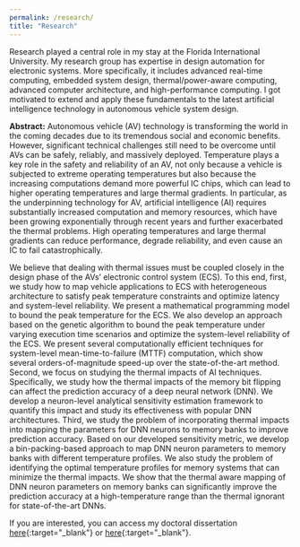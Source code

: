 ```yaml
---
permalink: /research/
title: "Research"
---
```


Research played a central role in my stay at the Florida International University. My research group has expertise in design automation for electronic systems. More specifically, it includes advanced real-time computing, embedded system design, thermal/power-aware computing, advanced computer architecture, and high-performance computing. I got motivated to extend and apply these fundamentals to the latest artificial intelligence technology in autonomous vehicle system design. 

**Abstract:** Autonomous vehicle (AV) technology is transforming the world in the coming decades due to its tremendous social and economic benefits. However, significant technical challenges still need to be overcome until AVs can be safely, reliably, and massively deployed. Temperature plays a key role in the safety and reliability of an AV, not only because a vehicle is subjected to extreme operating temperatures but also because the increasing computations demand more powerful IC chips, which can lead to higher operating temperatures and large thermal gradients. In particular, as the underpinning technology for AV, artificial intelligence (AI) requires substantially increased computation and memory resources, which have been growing exponentially through recent years and further exacerbated the thermal
problems. High operating temperatures and large thermal gradients can reduce performance, degrade reliability, and even cause an IC to fail catastrophically. 

We believe that dealing with thermal issues must be coupled closely in the design phase of the AVs’ electronic control system (ECS). To this end, first, we study how to map vehicle applications to ECS with heterogeneous architecture to satisfy peak temperature constraints and optimize latency and system-level reliability. We present a mathematical programming model to bound the peak temperature for the ECS. We also develop an approach based on the genetic algorithm to bound the peak temperature under varying execution time scenarios and optimize the system-level reliability of the ECS. We present several computationally efficient techniques for system-level mean-time-to-failure (MTTF) computation, which show several orders-of-magnitude speed-up over the state-of-the-art method. Second, we focus on studying the thermal impacts of AI techniques. Specifically, we study how the thermal impacts of the memory bit flipping can affect the prediction accuracy of a deep neural network (DNN). We develop a neuron-level analytical sensitivity estimation framework to quantify this impact and study its effectiveness with popular DNN architectures. Third, we study the problem of incorporating thermal impacts into mapping the parameters for DNN neurons to memory banks to improve prediction accuracy. Based on our developed sensitivity metric, we develop a bin-packing-based approach to map DNN neuron parameters to memory banks with different temperature profiles. We also study the problem of identifying the optimal temperature profiles for memory systems that can minimize the thermal impacts. We show that the thermal aware mapping of DNN neuron parameters on memory banks can significantly improve the prediction accuracy at a high-temperature range than the thermal ignorant for state-of-the-art DNNs.

If you are interested, you can access my doctoral dissertation [here](https://digitalcommons.fiu.edu/cgi/viewcontent.cgi?article=6419&context=etd){:target="_blank"} or [here](http://AjinkyaBankar.github.io/files/dissertation.pdf){:target="_blank"}.
